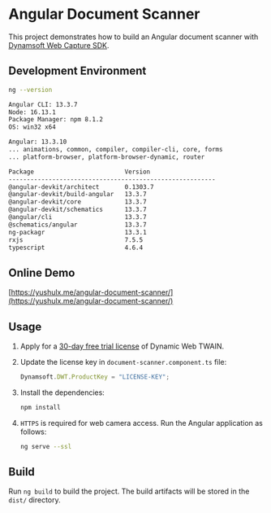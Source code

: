 # Angular Document Scanner

This project demonstrates how to build an Angular document scanner with [Dynamsoft Web Capture SDK](https://www.dynamsoft.com/web-twain/features/mobile-web-capture-sdk/).

## Development Environment

```bash
ng --version

Angular CLI: 13.3.7
Node: 16.13.1
Package Manager: npm 8.1.2
OS: win32 x64

Angular: 13.3.10
... animations, common, compiler, compiler-cli, core, forms
... platform-browser, platform-browser-dynamic, router

Package                         Version
---------------------------------------------------------
@angular-devkit/architect       0.1303.7
@angular-devkit/build-angular   13.3.7
@angular-devkit/core            13.3.7
@angular-devkit/schematics      13.3.7
@angular/cli                    13.3.7
@schematics/angular             13.3.7
ng-packagr                      13.3.1
rxjs                            7.5.5
typescript                      4.6.4

```

## Online Demo
[https://yushulx.me/angular-document-scanner/](https://yushulx.me/angular-document-scanner/)


## Usage
1. Apply for a [30-day free trial license](https://www.dynamsoft.com/customer/license/trialLicense?product=dwt) of Dynamic Web TWAIN.
2. Update the license key in `document-scanner.component.ts` file:
    
    ```typescript
    Dynamsoft.DWT.ProductKey = "LICENSE-KEY";
    ```
3. Install the dependencies:
    
    ```bash
    npm install
    ```

4. `HTTPS` is required for web camera access. Run the Angular application as follows:
    
    ```bash
    ng serve --ssl
    ```
    
## Build

Run `ng build` to build the project. The build artifacts will be stored in the `dist/` directory.

